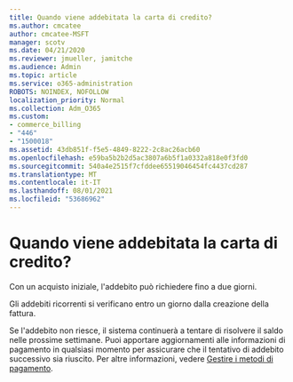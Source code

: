 ```yaml
---
title: Quando viene addebitata la carta di credito?
ms.author: cmcatee
author: cmcatee-MSFT
manager: scotv
ms.date: 04/21/2020
ms.reviewer: jmueller, jamitche
ms.audience: Admin
ms.topic: article
ms.service: o365-administration
ROBOTS: NOINDEX, NOFOLLOW
localization_priority: Normal
ms.collection: Adm_O365
ms.custom:
- commerce_billing
- "446"
- "1500018"
ms.assetid: 43db851f-f5e5-4849-8222-2c8ac26acb60
ms.openlocfilehash: e59ba5b2b2d5ac3807a6b5f1a0332a818e0f3fd0
ms.sourcegitcommit: 540a4e2515f7cfddee65519046454fc4437cd287
ms.translationtype: MT
ms.contentlocale: it-IT
ms.lasthandoff: 08/01/2021
ms.locfileid: "53686962"
---
```

# <a name="when-is-my-credit-card-charged"></a>Quando viene addebitata la carta di credito?

Con un acquisto iniziale, l'addebito può richiedere fino a due giorni.
  
Gli addebiti ricorrenti si verificano entro un giorno dalla creazione della fattura.
  
Se l'addebito non riesce, il sistema continuerà a tentare di risolvere il saldo nelle prossime settimane. Puoi apportare aggiornamenti alle informazioni di pagamento in qualsiasi momento per assicurare che il tentativo di addebito successivo sia riuscito. Per altre informazioni, vedere [Gestire i metodi di pagamento](/microsoft-365/commerce/billing-and-payments/manage-payment-methods).